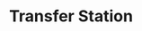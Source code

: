---
style: style1
image_path: images/transferstation.jpeg
link_path: /portfolio_posts/transfer_station.html
title: Transfer Station
caption: Transfer to perform heterostructures
---